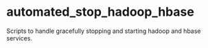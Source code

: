 automated_stop_hadoop_hbase
===========================

Scripts to handle gracefully stopping and starting hadoop and hbase services.